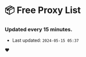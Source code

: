 # :package: Free Proxy List
### Updated every 15 minutes.

- Last updated: `2024-05-15 05:37`

:heart:
